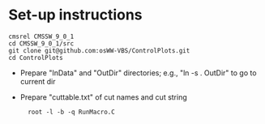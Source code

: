 # Set-up instructions

	cmsrel CMSSW_9_0_1
	cd CMSSW_9_0_1/src
	git clone git@github.com:osWW-VBS/ControlPlots.git
	cd ControlPlots

* Prepare "InData" and "OutDir" directories; e.g., "ln -s . OutDir" to go to current dir
* Prepare "cuttable.txt" of cut names and cut string
	

		root -l -b -q RunMacro.C
